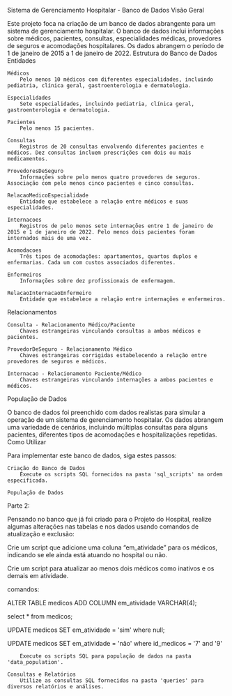 Sistema de Gerenciamento Hospitalar - Banco de Dados
Visão Geral

Este projeto foca na criação de um banco de dados abrangente para um sistema de gerenciamento hospitalar. O banco de dados inclui informações sobre médicos, pacientes, consultas, especialidades médicas, provedores de seguros e acomodações hospitalares. Os dados abrangem o período de 1 de janeiro de 2015 a 1 de janeiro de 2022.
Estrutura do Banco de Dados
Entidades

    Médicos
        Pelo menos 10 médicos com diferentes especialidades, incluindo pediatria, clínica geral, gastroenterologia e dermatologia.

    Especialidades
        Sete especialidades, incluindo pediatria, clínica geral, gastroenterologia e dermatologia.

    Pacientes
        Pelo menos 15 pacientes.

    Consultas
        Registros de 20 consultas envolvendo diferentes pacientes e médicos. Dez consultas incluem prescrições com dois ou mais medicamentos.

    ProvedoresDeSeguro
        Informações sobre pelo menos quatro provedores de seguros. Associação com pelo menos cinco pacientes e cinco consultas.

    RelacaoMedicoEspecialidade
        Entidade que estabelece a relação entre médicos e suas especialidades.

    Internacoes
        Registros de pelo menos sete internações entre 1 de janeiro de 2015 e 1 de janeiro de 2022. Pelo menos dois pacientes foram internados mais de uma vez.

    Acomodacoes
        Três tipos de acomodações: apartamentos, quartos duplos e enfermarias. Cada um com custos associados diferentes.

    Enfermeiros
        Informações sobre dez profissionais de enfermagem.

    RelacaoInternacaoEnfermeiro
        Entidade que estabelece a relação entre internações e enfermeiros.

Relacionamentos

    Consulta - Relacionamento Médico/Paciente
        Chaves estrangeiras vinculando consultas a ambos médicos e pacientes.

    ProvedorDeSeguro - Relacionamento Médico
        Chaves estrangeiras corrigidas estabelecendo a relação entre provedores de seguros e médicos.

    Internacao - Relacionamento Paciente/Médico
        Chaves estrangeiras vinculando internações a ambos pacientes e médicos.

População de Dados

O banco de dados foi preenchido com dados realistas para simular a operação de um sistema de gerenciamento hospitalar. Os dados abrangem uma variedade de cenários, incluindo múltiplas consultas para alguns pacientes, diferentes tipos de acomodações e hospitalizações repetidas.
Como Utilizar

Para implementar este banco de dados, siga estes passos:

    Criação do Banco de Dados
        Execute os scripts SQL fornecidos na pasta 'sql_scripts' na ordem especificada.

    População de Dados








Parte 2:

Pensando no banco que já foi criado para o Projeto do Hospital, realize algumas alterações nas tabelas e nos dados usando comandos de atualização e exclusão:

Crie um script que adicione uma coluna “em_atividade” para os médicos, indicando se ele ainda está atuando no hospital ou não.

Crie um script para atualizar ao menos dois médicos como inativos e os demais em atividade.

comandos:

ALTER TABLE medicos ADD COLUMN em_atividade VARCHAR(4);

select * from medicos;

UPDATE medicos SET em_atividade = 'sim' where null;

UPDATE medicos SET em_atividade = 'não' where id_medicos = '7' and '9'

    
        Execute os scripts SQL para população de dados na pasta 'data_population'.

    Consultas e Relatórios
        Utilize as consultas SQL fornecidas na pasta 'queries' para diversos relatórios e análises.
